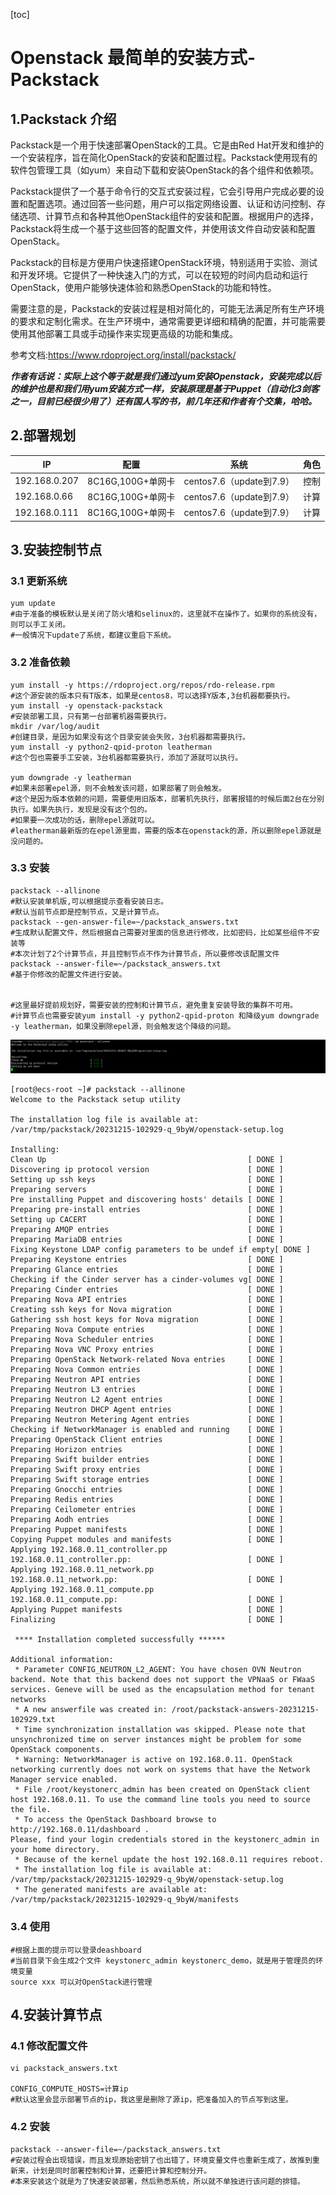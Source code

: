 [toc]

# Openstack 最简单的安装方式-Packstack

## 1.Packstack 介绍

Packstack是一个用于快速部署OpenStack的工具。它是由Red Hat开发和维护的一个安装程序，旨在简化OpenStack的安装和配置过程。Packstack使用现有的软件包管理工具（如yum）来自动下载和安装OpenStack的各个组件和依赖项。

Packstack提供了一个基于命令行的交互式安装过程，它会引导用户完成必要的设置和配置选项。通过回答一些问题，用户可以指定网络设置、认证和访问控制、存储选项、计算节点和各种其他OpenStack组件的安装和配置。根据用户的选择，Packstack将生成一个基于这些回答的配置文件，并使用该文件自动安装和配置OpenStack。

Packstack的目标是方便用户快速搭建OpenStack环境，特别适用于实验、测试和开发环境。它提供了一种快速入门的方式，可以在较短的时间内启动和运行OpenStack，使用户能够快速体验和熟悉OpenStack的功能和特性。

需要注意的是，Packstack的安装过程是相对简化的，可能无法满足所有生产环境的要求和定制化需求。在生产环境中，通常需要更详细和精确的配置，并可能需要使用其他部署工具或手动操作来实现更高级的功能和集成。

参考文档:https://www.rdoproject.org/install/packstack/

***作者有话说：实际上这个等于就是我们通过yum安装Openstack，安装完成以后的维护也是和我们用yum安装方式一样，安装原理是基于Puppet（自动化3剑客之一，目前已经很少用了）还有国人写的书，前几年还和作者有个交集，哈哈。***

## 2.部署规划

| IP            | 配置              | 系统                     | 角色 |
| ------------- | ----------------- | ------------------------ | ---- |
| 192.168.0.207 | 8C16G,100G+单网卡 | centos7.6（update到7.9） | 控制 |
| 192.168.0.66  | 8C16G,100G+单网卡 | centos7.6（update到7.9） | 计算 |
| 192.168.0.111 | 8C16G,100G+单网卡 | centos7.6（update到7.9） | 计算 |



## 3.安装控制节点

### 3.1 更新系统

```
yum update
#由于准备的模板默认是关闭了防火墙和selinux的，这里就不在操作了。如果你的系统没有，则可以手工关闭。
#一般情况下update了系统，都建议重启下系统。
```

### 3.2 准备依赖

```
yum install -y https://rdoproject.org/repos/rdo-release.rpm
#这个源安装的版本只有T版本，如果是centos8，可以选择Y版本,3台机器都要执行。
yum install -y openstack-packstack
#安装部署工具，只有第一台部署机器需要执行。
mkdir /var/log/audit
#创建目录，是因为如果没有这个目录安装会失败，3台机器都需要执行。
yum install -y python2-qpid-proton leatherman
#这个包也需要手工安装，3台机器都需要执行，添加了源就可以执行。

yum downgrade -y leatherman
#如果未部署epel源，则不会触发该问题，如果部署了则会触发。
#这个是因为版本依赖的问题，需要使用旧版本，部署机先执行，部署报错的时候后面2台在分别执行。如果先执行，发现是没有这个包的。
#如果要一次成功的话，删除epel源就可以。
#leatherman最新版的在epel源里面，需要的版本在openstack的源，所以删除epel源就是没问题的。
```



### 3.3 安装

```
packstack --allinone
#默认安装单机版,可以根据提示查看安装日志。
#默认当前节点即是控制节点，又是计算节点。
packstack --gen-answer-file=~/packstack_answers.txt
#生成默认配置文件，然后根据自己需要对里面的信息进行修改，比如密码，比如某些组件不安装等
#本次计划了2个计算节点，并且控制节点不作为计算节点，所以要修改该配置文件
packstack --answer-file=~/packstack_answers.txt
#基于你修改的配置文件进行安装。


#这里最好提前规划好，需要安装的控制和计算节点，避免重复安装导致的集群不可用。
#计算节点也需要安装yum install -y python2-qpid-proton 和降级yum downgrade -y leatherman，如果没删除epel源，则会触发这个降级的问题。
```

![image-20231215102106438](.Install_packstack/image-20231215102106438.png)

```
[root@ecs-root ~]# packstack --allinone
Welcome to the Packstack setup utility

The installation log file is available at: /var/tmp/packstack/20231215-102929-q_9byW/openstack-setup.log

Installing:
Clean Up                                             [ DONE ]
Discovering ip protocol version                      [ DONE ]
Setting up ssh keys                                  [ DONE ]
Preparing servers                                    [ DONE ]
Pre installing Puppet and discovering hosts' details [ DONE ]
Preparing pre-install entries                        [ DONE ]
Setting up CACERT                                    [ DONE ]
Preparing AMQP entries                               [ DONE ]
Preparing MariaDB entries                            [ DONE ]
Fixing Keystone LDAP config parameters to be undef if empty[ DONE ]
Preparing Keystone entries                           [ DONE ]
Preparing Glance entries                             [ DONE ]
Checking if the Cinder server has a cinder-volumes vg[ DONE ]
Preparing Cinder entries                             [ DONE ]
Preparing Nova API entries                           [ DONE ]
Creating ssh keys for Nova migration                 [ DONE ]
Gathering ssh host keys for Nova migration           [ DONE ]
Preparing Nova Compute entries                       [ DONE ]
Preparing Nova Scheduler entries                     [ DONE ]
Preparing Nova VNC Proxy entries                     [ DONE ]
Preparing OpenStack Network-related Nova entries     [ DONE ]
Preparing Nova Common entries                        [ DONE ]
Preparing Neutron API entries                        [ DONE ]
Preparing Neutron L3 entries                         [ DONE ]
Preparing Neutron L2 Agent entries                   [ DONE ]
Preparing Neutron DHCP Agent entries                 [ DONE ]
Preparing Neutron Metering Agent entries             [ DONE ]
Checking if NetworkManager is enabled and running    [ DONE ]
Preparing OpenStack Client entries                   [ DONE ]
Preparing Horizon entries                            [ DONE ]
Preparing Swift builder entries                      [ DONE ]
Preparing Swift proxy entries                        [ DONE ]
Preparing Swift storage entries                      [ DONE ]
Preparing Gnocchi entries                            [ DONE ]
Preparing Redis entries                              [ DONE ]
Preparing Ceilometer entries                         [ DONE ]
Preparing Aodh entries                               [ DONE ]
Preparing Puppet manifests                           [ DONE ]
Copying Puppet modules and manifests                 [ DONE ]
Applying 192.168.0.11_controller.pp
192.168.0.11_controller.pp:                          [ DONE ]         
Applying 192.168.0.11_network.pp
192.168.0.11_network.pp:                             [ DONE ]      
Applying 192.168.0.11_compute.pp
192.168.0.11_compute.pp:                             [ DONE ]      
Applying Puppet manifests                            [ DONE ]
Finalizing                                           [ DONE ]

 **** Installation completed successfully ******

Additional information:
 * Parameter CONFIG_NEUTRON_L2_AGENT: You have chosen OVN Neutron backend. Note that this backend does not support the VPNaaS or FWaaS services. Geneve will be used as the encapsulation method for tenant networks
 * A new answerfile was created in: /root/packstack-answers-20231215-102929.txt
 * Time synchronization installation was skipped. Please note that unsynchronized time on server instances might be problem for some OpenStack components.
 * Warning: NetworkManager is active on 192.168.0.11. OpenStack networking currently does not work on systems that have the Network Manager service enabled.
 * File /root/keystonerc_admin has been created on OpenStack client host 192.168.0.11. To use the command line tools you need to source the file.
 * To access the OpenStack Dashboard browse to http://192.168.0.11/dashboard .
Please, find your login credentials stored in the keystonerc_admin in your home directory.
 * Because of the kernel update the host 192.168.0.11 requires reboot.
 * The installation log file is available at: /var/tmp/packstack/20231215-102929-q_9byW/openstack-setup.log
 * The generated manifests are available at: /var/tmp/packstack/20231215-102929-q_9byW/manifests

```

### 3.4 使用

```
#根据上面的提示可以登录deashboard
#当前目录下会生成2个文件 keystonerc_admin keystonerc_demo，就是用于管理员的环境变量
source xxx 可以对OpenStack进行管理
```



## 4.安装计算节点

### 4.1 修改配置文件

```
vi packstack_answers.txt

CONFIG_COMPUTE_HOSTS=计算ip
#默认这里会显示部署节点的ip，我这里是删除了源ip，把准备加入的节点写到这里。
```



### 4.2 安装

```
packstack --answer-file=~/packstack_answers.txt
#安装过程会出现错误，而且发现原始密钥了也出错了，环境变量文件也重新生成了，故推到重新来，计划是同时部署控制和计算，还要把计算和控制分开。
#本来安装这个就是为了快速安装部署，然后熟悉系统，所以就不单独进行该问题的排错。
```


